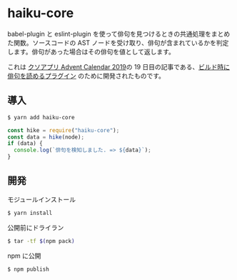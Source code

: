 # haiku-core

babel-plugin と eslint-plugin を使って俳句を見つけるときの共通処理をまとめた関数。ソースコードの AST ノードを受け取り、俳句が含まれているかを判定します。俳句があった場合はその俳句を値として返します。

これは [クソアプリ Advent Calendar 2019](https://qiita.com/advent-calendar/2019/kuso-app)の 19 日目の記事である、[ビルド時に俳句を読めるプラグイン](https://qiita.com/sadnessOjisan/98619eaaef1da8d6545a) のために開発されたものです。

## 導入

```zsh
$ yarn add haiku-core
```

```ts
const hike = require("haiku-core");
const data = hike(node);
if (data) {
  console.log(`俳句を検知しました. => ${data}`);
}
```

## 開発

モジュールインストール

```zsh
$ yarn install
```

公開前にドライラン

```zsh
$ tar -tf $(npm pack)
```

npm に公開

```zsh
$ npm publish
```
